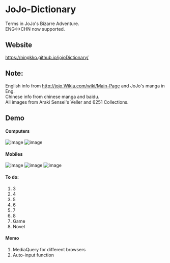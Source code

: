 # JoJo-Dictionary
Terms in JoJo's Bizarre Adventure.\
ENG<->CHN now supported.
## Website
https://ningkko.github.io/jojoDictionary/
## Note:
English info from http://jojo.Wikia.com/wiki/Main-Page and JoJo's manga in Eng.\
Chinese info from chinese manga and baidu.\
All images from Araki Sensei's Veller and 6251 Collections.
## Demo
#### Computers
![image](https://github.com/ningkko/jojoDictionary/blob/gh-pages/demo/1.png)
![image](https://github.com/ningkko/jojoDictionary/blob/gh-pages/demo/2.png)
#### Mobiles
![image](https://github.com/ningkko/jojoDictionary/blob/gh-pages/demo/3.png)
![image](https://github.com/ningkko/jojoDictionary/blob/gh-pages/demo/4.png)
![image](https://github.com/ningkko/jojoDictionary/blob/gh-pages/demo/5.png)
#### To do:
1. 3
2. 4
3. 5
4. 6
5. 7
7. 8
8. Game
9. Novel
#### Memo
1. MediaQuery for different browsers
2. Auto-input function
